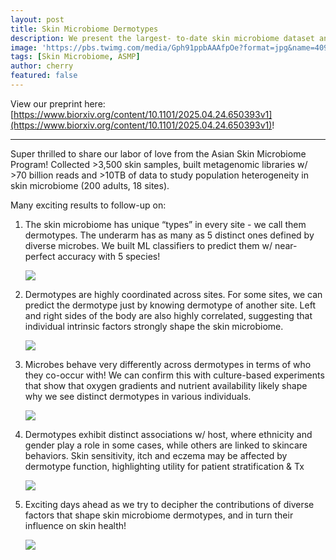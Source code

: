 ```yaml
---
layout: post
title: Skin Microbiome Dermotypes
description: We present the largest- to-date skin microbiome dataset and establish dermotypes as a key organizing principle of skin microbial ecology.
image: 'https://pbs.twimg.com/media/Gph91ppbAAAfpOe?format=jpg&name=4096x4096'
tags: [Skin Microbiome, ASMP]
author: cherry
featured: false
---
```


View our preprint here: [https://www.biorxiv.org/content/10.1101/2025.04.24.650393v1](https://www.biorxiv.org/content/10.1101/2025.04.24.650393v1)!

----


Super thrilled to share our labor of love from the Asian Skin Microbiome Program! Collected >3,500 skin samples, built metagenomic libraries w/ >70 billion reads and >10TB of data to study population heterogeneity in skin microbiome (200 adults, 18 sites).

Many exciting results to follow-up on:

1. The skin microbiome has unique “types” in every site - we call them dermotypes. The underarm has as many as 5 distinct ones defined by diverse microbes. We built ML classifiers to predict them w/ near-perfect accuracy with 5 species!


   ![](https://pbs.twimg.com/media/Gph3psHa4AAVgvm?format=jpg&name=large)


2. Dermotypes are highly coordinated across sites. For some sites, we can predict the dermotype just by knowing dermotype of another site. Left and right sides of the body are also highly correlated, suggesting that individual intrinsic factors strongly shape the skin microbiome.

   ![](https://pbs.twimg.com/media/Gph5Q0Oa0AAyjZU?format=jpg&name=large)

3. Microbes behave very differently across dermotypes in terms of who they co-occur with! We can confirm this with culture-based experiments that show that oxygen gradients and nutrient availability likely shape why we see distinct dermotypes in various individuals. 

   ![](https://pbs.twimg.com/media/Gph57YJaYAAZLmz?format=jpg&name=large)

4. Dermotypes exhibit distinct associations w/ host, where ethnicity and gender play a role in some cases, while others are linked to skincare behaviors. Skin sensitivity, itch and eczema may be affected by dermotype function, highlighting utility for patient stratification & Tx

   ![](https://pbs.twimg.com/media/Gph68riboAAj9Nd?format=jpg&name=medium)

5. Exciting days ahead as we try to decipher the contributions of diverse factors that shape skin microbiome dermotypes, and in turn their influence on skin health!

   ![](https://pbs.twimg.com/media/Gph91ppbAAAfpOe?format=jpg&name=4096x4096)